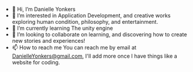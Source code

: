 - 👋 Hi, I’m Danielle Yonkers
- 👀 I’m interested in Application Development, and creative works exploring human condition, philosophy, and entertainment.
- 🌱 I’m currently learning The unity engine
- 💞️ I’m looking to collaborate on learning, and discovering how to create new stories and experiences!
- 📫 How to reach me You can reach me by email at DanielleYonkers@gmail.com, I'll add more once I have things like a website for coding.

<!---
Danielle-Y98/Danielle-Y98 is a ✨ special ✨ repository because its `README.md` (this file) appears on your GitHub profile.
You can click the Preview link to take a look at your changes.
--->
